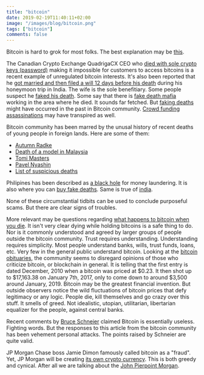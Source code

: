 ```yaml
---
title: "bitcoin"
date: 2019-02-19T11:40:11+02:00
image: "/images/blog/bitcoin.png"
tags: ["bitcoin"]
comments: false
---
```

Bitcoin is hard to grok for most folks. The best explanation may be [this](http://www.michaelnielsen.org/ddi/how-the-bitcoin-protocol-actually-works/).

The Canadian Crypto Exchange QuadrigaCX CEO who [died with sole crypto keys (password)](https://bitcoinexchangeguide.com/blizzard-turn-of-events-as-quadrigacx-accidentally-sent-nearly-400000-to-dead-ceos-bitcoin-wallet/) making it impossible for customers to access bitcoins is a recent example of unregulated bitcoin interests. It's also been reported that he [got married and then filed a will 12 days before his death](https://cointelegraph.com/news/ceo-of-canadian-crypto-exchange-quadrigacx-filed-will-12-days-before-death) during his honeymoon trip in India. The wife is the sole benefitiary. Some people suspect he [faked his death](https://u.today/is-the-dead-ceo-story-fake-evidence-is-mounting-that-quadrigacx-pulled-off-massive-exit-scam). Some say that there is [fake death mafia](https://www.newsbtc.com/2019/02/06/ceo-who-held-150m-in-crypto-died-in-a-region-known-for-having-a-fake-death-mafia/) working in the area where he died. It sounds far fetched. But [faking deaths](https://news.bitcoin.com/federal-agents-told-this-silk-road-moderator-to-fake-his-own-death/) might have occurred in the past in Bitcoin community. [Crowd funding  assassinations](https://www.forbes.com/sites/andygreenberg/2013/11/18/meet-the-assassination-market-creator-whos-crowdfunding-murder-with-bitcoins/#2bdb35c03d9b) may have transpired as well.

Bitcoin community has been marred by the unusal history of recent deaths of young people in foreign lands.  Here are some of them:

* [Autumn Radke](https://www.dailymail.co.uk/news/article-2573863/Bitcoin-exchange-CEO-dead-home-suspected-suicide-age-28.html)
* [Death of a model in Malaysia](https://www.thedailybeast.com/an-american-bitcoin-trader-and-the-mysterious-death-of-the-naked-dutch-model-in-malaysia)
* [Tomi Masters](https://www.buzzfeednews.com/article/josephbernstein/tomi-masters-down-the-rabbit-hole-i-go)
* [Pavel Nyashin](https://www.nzherald.co.nz/business/news/article.cfm?c_id=3&objectid=12046719)
* [List of suspicious deaths](https://nypost.com/2014/03/05/bitcoin-firm-ceo-found-dead-in-suspected-suicide/)

Philipines has been described as [a black hole](https://www.reuters.com/article/us-usa-fed-bangladesh-philippines-idUSKCN0WM13B) for money laundering.  It is also where you can [buy fake deaths](https://www.telegraph.co.uk/travel/destinations/asia/philippines/articles/philippines-the-global-leader-for-faking-own-death/). Same is true of [india](https://timesofindia.indiatimes.com/Want-a-fake-death-certificate/articleshow/3218280.cms).

None of these circumstantial tidbits can be used to conclude purposeful scams. But there are clear signs of troubles.

More relevant may be questions regarding [what happens to bitcoin when you die](https://news.bitcoin.com/bitcoin-after-death-the-perils-of-sharing-ones-fortune/).  It isn't very clear dying while holding bitcoins is a safe thing to do.  Nor is it commonly understood and agreed by larger groups of people outside the bitcoin community. Trust requires understanding. Understanding requires simplicity.  Most people understand banks, wills, trust funds, loans, etc. Very few in the general public understand bitcoin.  Looking at the [bitcoin obituaries](https://99bitcoins.com/bitcoin-obituaries/), the community seems to disregard opinions of those who criticize bitcoin, or blockchain in general. It is telling that the first entry is dated December, 2010 when a bitcoin was priced at $0.23.  It then shot up to $17,163.38 on January 7th, 2017, only to come down to around $3,500 around January, 2019.  Bitcoin may be the greatest financial invention. But outside observers notice the wild fluctuations of bitcoin prices that defy legitimacy or any logic.  People die, kill themselves and go crazy over this stuff.  It smells of greed. Not idealistic, utopian, utilitarian, libertarian equalizer for the people, against central banks.  

Recent comments by [Bruce Schneier](https://www.wired.com/story/theres-no-good-reason-to-trust-blockchain-technology/) claimed Bitcoin is essentially useless.  Fighting words. But the responses to this article from the bitcoin community has been vehement personal attacks.  The points raised by Schneier are quite valid. 

JP Morgan Chase boss Jamie Dimon famously called bitcoin as a "fraud". Yet, JP Morgan will be creating [its own crypto currency](https://www.cnn.com/2019/02/14/investing/jpmorgan-jpm-coin-cryptocurrency/index.html).  This is both greedy and cynical. After all we are talking about the [John Pierpoint Morgan](https://www.smithsonianmag.com/history/j-p-morgan-as-cutthroat-capitalist-74972230/).
